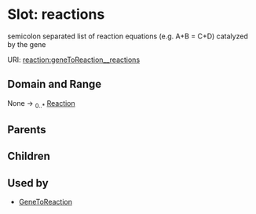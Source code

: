 
# Slot: reactions


semicolon separated list of reaction equations (e.g. A+B = C+D) catalyzed by the gene

URI: [reaction:geneToReaction__reactions](http://w3id.org/ontogpt/reaction/geneToReaction__reactions)


## Domain and Range

None &#8594;  <sub>0..\*</sub> [Reaction](Reaction.md)

## Parents


## Children


## Used by

 * [GeneToReaction](GeneToReaction.md)
